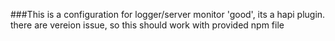 ###This is a configuration for logger/server monitor 'good', its a hapi plugin. there are vereion issue,
so this should work with provided npm file
